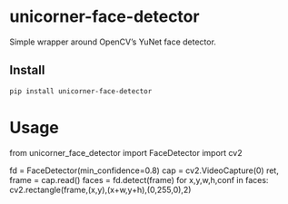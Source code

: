 # unicorner-face-detector

Simple wrapper around OpenCV’s YuNet face detector.

## Install

```bash
pip install unicorner-face-detector
```

# Usage

from unicorner_face_detector import FaceDetector
import cv2

fd = FaceDetector(min_confidence=0.8)
cap = cv2.VideoCapture(0)
ret, frame = cap.read()
faces = fd.detect(frame)
for x,y,w,h,conf in faces:
    cv2.rectangle(frame,(x,y),(x+w,y+h),(0,255,0),2)
